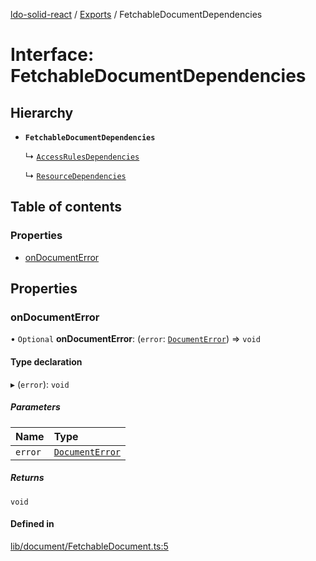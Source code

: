 [ldo-solid-react](../README.md) / [Exports](../modules.md) / FetchableDocumentDependencies

# Interface: FetchableDocumentDependencies

## Hierarchy

- **`FetchableDocumentDependencies`**

  ↳ [`AccessRulesDependencies`](AccessRulesDependencies.md)

  ↳ [`ResourceDependencies`](ResourceDependencies.md)

## Table of contents

### Properties

- [onDocumentError](FetchableDocumentDependencies.md#ondocumenterror)

## Properties

### onDocumentError

• `Optional` **onDocumentError**: (`error`: [`DocumentError`](../classes/DocumentError.md)) => `void`

#### Type declaration

▸ (`error`): `void`

##### Parameters

| Name | Type |
| :------ | :------ |
| `error` | [`DocumentError`](../classes/DocumentError.md) |

##### Returns

`void`

#### Defined in

[lib/document/FetchableDocument.ts:5](https://github.com/o-development/ldo-solid-react/blob/29a7f21/lib/document/FetchableDocument.ts#L5)
